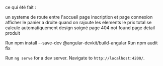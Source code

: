 ce qui été fait : 

un systeme de route  entre l'accueil page inscription et page connexion
afficher le panier a droite  quand on rajoute les elements le prix total se calcule automatiquement
design soigné
page  404 not found 
page detail produit


Run npm install --save-dev @angular-devkit/build-angular
Run npm audit fix 

Run `ng serve` for a dev server. Navigate to `http://localhost:4200/`.



